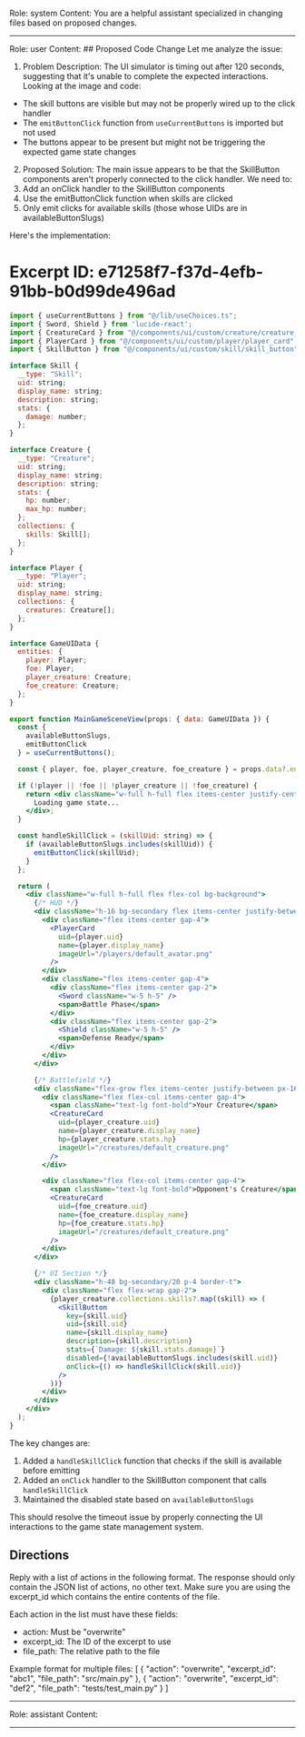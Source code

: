 Role: system
Content: You are a helpful assistant specialized in changing files based on proposed changes.
__________________
Role: user
Content: ## Proposed Code Change
Let me analyze the issue:

1. Problem Description:
The UI simulator is timing out after 120 seconds, suggesting that it's unable to complete the expected interactions. Looking at the image and code:
- The skill buttons are visible but may not be properly wired up to the click handler
- The `emitButtonClick` function from `useCurrentButtons` is imported but not used
- The buttons appear to be present but might not be triggering the expected game state changes

2. Proposed Solution:
The main issue appears to be that the SkillButton components aren't properly connected to the click handler. We need to:
1. Add an onClick handler to the SkillButton components
2. Use the emitButtonClick function when skills are clicked
3. Only emit clicks for available skills (those whose UIDs are in availableButtonSlugs)

Here's the implementation:

# Excerpt ID: e71258f7-f37d-4efb-91bb-b0d99de496ad
```jsx main_game/templates/MainGameScene.tsx
import { useCurrentButtons } from "@/lib/useChoices.ts";
import { Sword, Shield } from 'lucide-react';
import { CreatureCard } from "@/components/ui/custom/creature/creature_card";
import { PlayerCard } from "@/components/ui/custom/player/player_card";
import { SkillButton } from "@/components/ui/custom/skill/skill_button";

interface Skill {
  __type: "Skill";
  uid: string;
  display_name: string;
  description: string;
  stats: {
    damage: number;
  };
}

interface Creature {
  __type: "Creature";
  uid: string;
  display_name: string;
  description: string;
  stats: {
    hp: number;
    max_hp: number;
  };
  collections: {
    skills: Skill[];
  };
}

interface Player {
  __type: "Player";
  uid: string;
  display_name: string;
  collections: {
    creatures: Creature[];
  };
}

interface GameUIData {
  entities: {
    player: Player;
    foe: Player;
    player_creature: Creature;
    foe_creature: Creature;
  };
}

export function MainGameSceneView(props: { data: GameUIData }) {
  const {
    availableButtonSlugs,
    emitButtonClick
  } = useCurrentButtons();

  const { player, foe, player_creature, foe_creature } = props.data?.entities || {};

  if (!player || !foe || !player_creature || !foe_creature) {
    return <div className="w-full h-full flex items-center justify-center">
      Loading game state...
    </div>;
  }

  const handleSkillClick = (skillUid: string) => {
    if (availableButtonSlugs.includes(skillUid)) {
      emitButtonClick(skillUid);
    }
  };

  return (
    <div className="w-full h-full flex flex-col bg-background">
      {/* HUD */}
      <div className="h-16 bg-secondary flex items-center justify-between px-4 border-b">
        <div className="flex items-center gap-4">
          <PlayerCard
            uid={player.uid}
            name={player.display_name}
            imageUrl="/players/default_avatar.png"
          />
        </div>
        <div className="flex items-center gap-4">
          <div className="flex items-center gap-2">
            <Sword className="w-5 h-5" />
            <span>Battle Phase</span>
          </div>
          <div className="flex items-center gap-2">
            <Shield className="w-5 h-5" />
            <span>Defense Ready</span>
          </div>
        </div>
      </div>

      {/* Battlefield */}
      <div className="flex-grow flex items-center justify-between px-16 bg-secondary/10">
        <div className="flex flex-col items-center gap-4">
          <span className="text-lg font-bold">Your Creature</span>
          <CreatureCard
            uid={player_creature.uid}
            name={player_creature.display_name}
            hp={player_creature.stats.hp}
            imageUrl="/creatures/default_creature.png"
          />
        </div>

        <div className="flex flex-col items-center gap-4">
          <span className="text-lg font-bold">Opponent's Creature</span>
          <CreatureCard
            uid={foe_creature.uid}
            name={foe_creature.display_name}
            hp={foe_creature.stats.hp}
            imageUrl="/creatures/default_creature.png"
          />
        </div>
      </div>

      {/* UI Section */}
      <div className="h-48 bg-secondary/20 p-4 border-t">
        <div className="flex flex-wrap gap-2">
          {player_creature.collections.skills?.map((skill) => (
            <SkillButton
              key={skill.uid}
              uid={skill.uid}
              name={skill.display_name}
              description={skill.description}
              stats={`Damage: ${skill.stats.damage}`}
              disabled={!availableButtonSlugs.includes(skill.uid)}
              onClick={() => handleSkillClick(skill.uid)}
            />
          ))}
        </div>
      </div>
    </div>
  );
}
```

The key changes are:
1. Added a `handleSkillClick` function that checks if the skill is available before emitting
2. Added an `onClick` handler to the SkillButton component that calls `handleSkillClick`
3. Maintained the disabled state based on `availableButtonSlugs`

This should resolve the timeout issue by properly connecting the UI interactions to the game state management system.

## Directions
Reply with a list of actions in the following format. The response should only contain the JSON list of actions, no other text.
Make sure you are using the excerpt_id which contains the entire contents of the file.

Each action in the list must have these fields:
- action: Must be "overwrite"
- excerpt_id: The ID of the excerpt to use
- file_path: The relative path to the file

Example format for multiple files:
[
    {
        "action": "overwrite",
        "excerpt_id": "abc1",
        "file_path": "src/main.py"
    },
    {
        "action": "overwrite",
        "excerpt_id": "def2",
        "file_path": "tests/test_main.py"
    }
]
__________________
Role: assistant
Content: 
__________________
